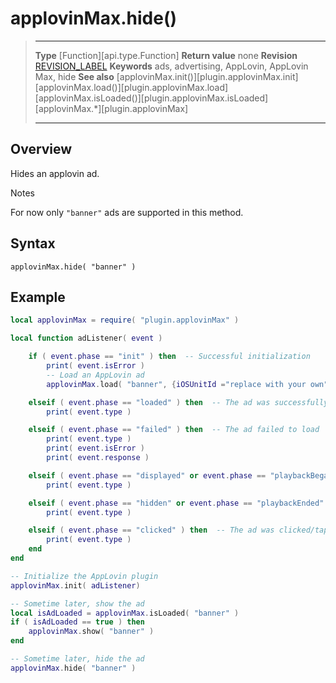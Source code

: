# applovinMax.hide()

> --------------------- ------------------------------------------------------------------------------------------
> __Type__              [Function][api.type.Function]
> __Return value__      none
> __Revision__          [REVISION_LABEL](REVISION_URL)
> __Keywords__          ads, advertising, AppLovin, AppLovin Max, hide
> __See also__          [applovinMax.init()][plugin.applovinMax.init]
>						[applovinMax.load()][plugin.applovinMax.load]
>						[applovinMax.isLoaded()][plugin.applovinMax.isLoaded]
>						[applovinMax.*][plugin.applovinMax]
> --------------------- ------------------------------------------------------------------------------------------


## Overview

Hides an applovin ad.

<div class="guide-notebox">
<div class="notebox-title">Notes</div>

For now only `"banner"` ads are supported in this method.

</div>


## Syntax

	applovinMax.hide( "banner" )


## Example

``````lua
local applovinMax = require( "plugin.applovinMax" )

local function adListener( event )

	if ( event.phase == "init" ) then  -- Successful initialization
		print( event.isError )
		-- Load an AppLovin ad
		applovinMax.load( "banner", {iOSUnitId ="replace with your own", androidUnitId="replace with your own"} )

	elseif ( event.phase == "loaded" ) then  -- The ad was successfully loaded
		print( event.type )

	elseif ( event.phase == "failed" ) then  -- The ad failed to load
		print( event.type )
		print( event.isError )
		print( event.response )

	elseif ( event.phase == "displayed" or event.phase == "playbackBegan" ) then  -- The ad was displayed/played
		print( event.type )

	elseif ( event.phase == "hidden" or event.phase == "playbackEnded" ) then  -- The ad was closed/hidden
		print( event.type )

	elseif ( event.phase == "clicked" ) then  -- The ad was clicked/tapped
		print( event.type )
	end
end

-- Initialize the AppLovin plugin
applovinMax.init( adListener)

-- Sometime later, show the ad
local isAdLoaded = applovinMax.isLoaded( "banner" )
if ( isAdLoaded == true ) then
	applovinMax.show( "banner" )
end

-- Sometime later, hide the ad
applovinMax.hide( "banner" )
``````
